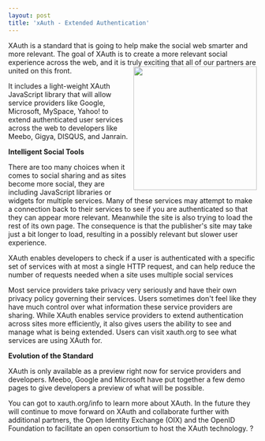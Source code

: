 ```yaml
---
layout: post
title: 'xAuth - Extended Authentication'
---
```

XAuth is a standard that is going to help make the social web smarter and more relevant. The goal of XAuth is to create a more relevant social experience across the web, and it is truly exciting that all of our partners are united on this front.<img title="xAuth" src="http://developer.yahoo.net/blog/xAuth.png" alt="" width="250" align="right" /><p></p>
It includes a light-weight XAuth JavaScript library that will allow service providers like Google, Microsoft, MySpace, Yahoo! to extend authenticated user services across the web to developers like Meebo, Gigya, DISQUS, and Janrain.<p></p>
<strong>Intelligent Social Tools</strong><p></p>
There are too many choices when it comes to social sharing and as sites become more social, they are including JavaScript libraries or widgets for multiple services. Many of these services may attempt to make a connection back to their services to see if you are authenticated so that they can appear more relevant. Meanwhile the site is also trying to load the rest of its own page. The consequence is that the publisher's site may take just a bit longer to load, resulting in a possibly relevant but slower user experience.<p></p>
XAuth enables developers to check if a user is authenticated with a specific set of services with at most a single HTTP request, and can help reduce the number of requests needed when a site uses multiple social services<p></p>
Most service providers take privacy very seriously and have their own privacy policy governing their services. Users sometimes don't feel like they have much control over what information these service providers are sharing. While XAuth enables service providers to extend authentication across sites more efficiently, it also gives users the ability to see and manage what is being extended. Users can visit xauth.org to see what services are using XAuth for.<p></p>
<strong>Evolution of the Standard</strong><p></p>
XAuth is only available as a preview right now for service providers and developers. Meebo, Google and Microsoft have put together a few demo pages to give developers a preview of what will be possible.<p></p>
You can got to xauth.org/info to learn more about XAuth. In the future they will continue to move forward on XAuth and collaborate further with additional partners, the Open Identity Exchange (OIX) and the OpenID Foundation to facilitate an open consortium to host the XAuth technology.
?